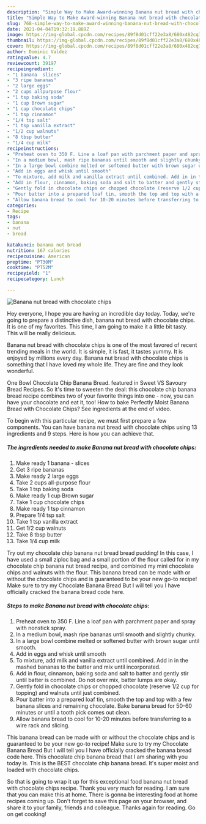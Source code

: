 ```yaml
---
description: "Simple Way to Make Award-winning Banana nut bread with chocolate chips"
title: "Simple Way to Make Award-winning Banana nut bread with chocolate chips"
slug: 768-simple-way-to-make-award-winning-banana-nut-bread-with-chocolate-chips
date: 2021-04-04T19:32:19.889Z
image: https://img-global.cpcdn.com/recipes/89f8d01cff22e3a8/680x482cq70/banana-nut-bread-with-chocolate-chips-recipe-main-photo.jpg
thumbnail: https://img-global.cpcdn.com/recipes/89f8d01cff22e3a8/680x482cq70/banana-nut-bread-with-chocolate-chips-recipe-main-photo.jpg
cover: https://img-global.cpcdn.com/recipes/89f8d01cff22e3a8/680x482cq70/banana-nut-bread-with-chocolate-chips-recipe-main-photo.jpg
author: Dominic Valdez
ratingvalue: 4.7
reviewcount: 39197
recipeingredient:
- "1 banana  slices"
- "3 ripe bananas"
- "2 large eggs"
- "2 cups allpurpose flour"
- "1 tsp baking soda"
- "1 cup Brown sugar"
- "1 cup chocolate chips"
- "1 tsp cinnamon"
- "1/4 tsp salt"
- "1 tsp vanilla extract"
- "1/2 cup walnuts"
- "8 tbsp butter"
- "1/4 cup milk"
recipeinstructions:
- "Preheat oven to 350 F. Line a loaf pan with parchment paper and spray with nonstick spray."
- "In a medium bowl, mash ripe bananas until smooth and slightly chunky."
- "In a large bowl combine melted or softened butter with brown sugar until smooth."
- "Add in eggs and whisk until smooth"
- "To mixture, add milk and vanilla extract until combined. Add in in the mashed bananas to the batter and mix until incorporated."
- "Add in flour, cinnamon, baking soda and salt to batter and gently stir until batter is combined. Do not over mix, batter lumps are okay."
- "Gently fold in chocolate chips or chopped chocolate (reserve 1/2 cup for topping) and walnuts until just combined."
- "Pour batter into a prepared loaf tin, smooth the top and top with a few banana slices and remaining chocolate. Bake banana bread for 50-60 minutes or until a tooth pick comes out clean."
- "Allow banana bread to cool for 10-20 minutes before transferring to a wire rack and slicing."
categories:
- Recipe
tags:
- banana
- nut
- bread

katakunci: banana nut bread 
nutrition: 167 calories
recipecuisine: American
preptime: "PT30M"
cooktime: "PT52M"
recipeyield: "1"
recipecategory: Lunch

---
```



![Banana nut bread with chocolate chips](https://img-global.cpcdn.com/recipes/89f8d01cff22e3a8/680x482cq70/banana-nut-bread-with-chocolate-chips-recipe-main-photo.jpg)

Hey everyone, I hope you are having an incredible day today. Today, we're going to prepare a distinctive dish, banana nut bread with chocolate chips. It is one of my favorites. This time, I am going to make it a little bit tasty. This will be really delicious.

Banana nut bread with chocolate chips is one of the most favored of recent trending meals in the world. It is simple, it is fast, it tastes yummy. It is enjoyed by millions every day. Banana nut bread with chocolate chips is something that I have loved my whole life. They are fine and they look wonderful.

One Bowl Chocolate Chip Banana Bread. featured in Sweet VS Savoury Bread Recipes. So it&#39;s time to sweeten the deal: this chocolate chip banana bread recipe combines two of your favorite things into one - now, you can have your chocolate and eat it, too! How to bake Perfectly Moist Banana Bread with Chocolate Chips? See ingredients at the end of video.


To begin with this particular recipe, we must first prepare a few components. You can have banana nut bread with chocolate chips using 13 ingredients and 9 steps. Here is how you can achieve that.

<!--inarticleads1-->

##### The ingredients needed to make Banana nut bread with chocolate chips:

1. Make ready 1 banana - slices
1. Get 3 ripe bananas
1. Make ready 2 large eggs
1. Take 2 cups all-purpose flour
1. Take 1 tsp baking soda
1. Make ready 1 cup Brown sugar
1. Take 1 cup chocolate chips
1. Make ready 1 tsp cinnamon
1. Prepare 1/4 tsp salt
1. Take 1 tsp vanilla extract
1. Get 1/2 cup walnuts
1. Take 8 tbsp butter
1. Take 1/4 cup milk


Try out my chocolate chip banana nut bread bread pudding! In this case, I have used a small ziploc bag and a small portion of the flour called for in my chocolate chip banana nut bread recipe, and combined my mini chocolate chips and walnuts with the flour. This banana bread can be made with or without the chocolate chips and is guaranteed to be your new go-to recipe! Make sure to try my Chocolate Banana Bread But I will tell you I have officially cracked the banana bread code here. 

<!--inarticleads2-->

##### Steps to make Banana nut bread with chocolate chips:

1. Preheat oven to 350 F. Line a loaf pan with parchment paper and spray with nonstick spray.
1. In a medium bowl, mash ripe bananas until smooth and slightly chunky.
1. In a large bowl combine melted or softened butter with brown sugar until smooth.
1. Add in eggs and whisk until smooth
1. To mixture, add milk and vanilla extract until combined. Add in in the mashed bananas to the batter and mix until incorporated.
1. Add in flour, cinnamon, baking soda and salt to batter and gently stir until batter is combined. Do not over mix, batter lumps are okay.
1. Gently fold in chocolate chips or chopped chocolate (reserve 1/2 cup for topping) and walnuts until just combined.
1. Pour batter into a prepared loaf tin, smooth the top and top with a few banana slices and remaining chocolate. Bake banana bread for 50-60 minutes or until a tooth pick comes out clean.
1. Allow banana bread to cool for 10-20 minutes before transferring to a wire rack and slicing.


This banana bread can be made with or without the chocolate chips and is guaranteed to be your new go-to recipe! Make sure to try my Chocolate Banana Bread But I will tell you I have officially cracked the banana bread code here. This chocolate chip banana bread that I am sharing with you today is. This is the BEST chocolate chip banana bread. It&#39;s super moist and loaded with chocolate chips. 

So that is going to wrap it up for this exceptional food banana nut bread with chocolate chips recipe. Thank you very much for reading. I am sure that you can make this at home. There is gonna be interesting food at home recipes coming up. Don't forget to save this page on your browser, and share it to your family, friends and colleague. Thanks again for reading. Go on get cooking!
